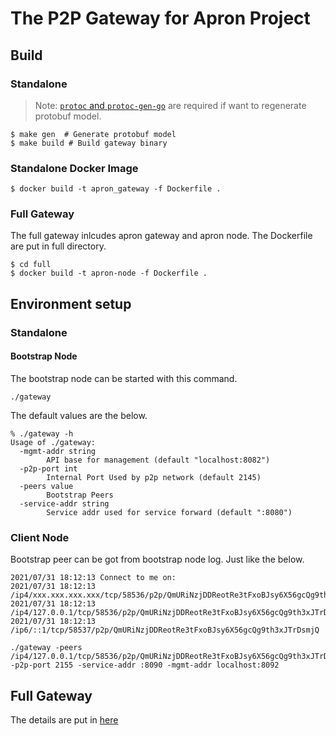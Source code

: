 # The P2P Gateway for Apron Project

## Build

### Standalone

> Note: [`protoc` and `protoc-gen-go`](https://grpc.io/docs/languages/go/quickstart/) are required if want to regenerate protobuf model.


```shell
$ make gen  # Generate protobuf model
$ make build # Build gateway binary
```

### Standalone Docker Image

```shell 
$ docker build -t apron_gateway -f Dockerfile . 
```

### Full Gateway

The full gateway inlcudes apron gateway and apron node. The Dockerfile are put in full directory. 

```shell
$ cd full
$ docker build -t apron-node -f Dockerfile .
```


## Environment setup

### Standalone

#### Bootstrap Node
The bootstrap node can be started with this command.

```
./gateway
```

The default values are the below. 

```
% ./gateway -h
Usage of ./gateway:
  -mgmt-addr string
        API base for management (default "localhost:8082")
  -p2p-port int
        Internal Port Used by p2p network (default 2145)
  -peers value
        Bootstrap Peers
  -service-addr string
        Service addr used for service forward (default ":8080")
 ```



### Client Node

Bootstrap peer can be got from bootstrap node log. Just like the below. 

```
2021/07/31 18:12:13 Connect to me on:
2021/07/31 18:12:13   /ip4/xxx.xxx.xxx.xxx/tcp/58536/p2p/QmURiNzjDDReotRe3tFxoBJsy6X56gcQg9th3xJTrDsmjQ
2021/07/31 18:12:13   /ip4/127.0.0.1/tcp/58536/p2p/QmURiNzjDDReotRe3tFxoBJsy6X56gcQg9th3xJTrDsmjQ
2021/07/31 18:12:13   /ip6/::1/tcp/58537/p2p/QmURiNzjDDReotRe3tFxoBJsy6X56gcQg9th3xJTrDsmjQ
```

```
./gateway -peers /ip4/127.0.0.1/tcp/58536/p2p/QmURiNzjDDReotRe3tFxoBJsy6X56gcQg9th3xJTrDsmjQ -p2p-port 2155 -service-addr :8090 -mgmt-addr localhost:8092
```


## Full Gateway

The details are put in [here](https://github.com/Apron-Network/apron-gateway-p2p/blob/master/docs/deployment.md)

